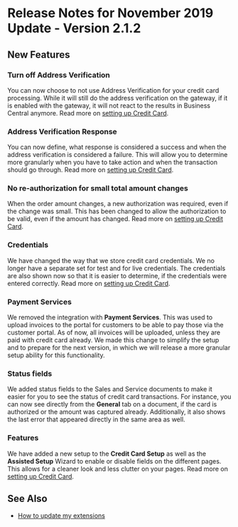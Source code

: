 # Release Notes for November 2019 Update - Version 2.1.2

## New Features

### Turn off Address Verification

You can now choose to not use Address Verification for your credit card processing. While it will still do the address verification on the gateway, if it is enabled with the gateway, it will not react to the results in Business Central anymore. Read more on [setting up Credit Card](../credit-card-setup.md#general).

### Address Verification Response

You can now define, what response is considered a success and when the address verification is considered a failure. This will allow you to determine more granularly when you have to take action and when the transaction should go through. Read more on [setting up Credit Card](../credit-card-setup.md#general).

### No re-authorization for small total amount changes

When the order amount changes, a new authorization was required, even if the change was small. This has been changed to allow the authorization to be valid, even if the amount has changed. Read more on [setting up Credit Card](../credit-card-setup.md#authorization).

### Credentials

We have changed the way that we store credit card credentials. We no longer have a separate set for test and for live credentials. The credentials are also shown now so that it is easier to determine, if the credentials were entered correctly. Read more on [setting up Credit Card](../credit-card-setup.md).

### Payment Services

We removed the integration with **Payment Services**. This was used to upload invoices to the portal for customers to be able to pay those via the customer portal. As of now, all invoices will be uploaded, unless they are paid with credit card already. We made this change to simplify the setup and to prepare for the next version, in which we will release a more granular setup ability for this functionality.

### Status fields

We added status fields to the Sales and Service documents to make it easier for you to see the status of credit card transactions. For instance, you can now see directly from the **General** tab on a document, if the card is authorized or the amount was captured already. Additionally, it also shows the last error that appeared directly in the same area as well.

### Features

We have added a new setup to the **Credit Card Setup** as well as the **Assisted Setup** Wizard to enable or disable fields on the different pages. This allows for a cleaner look and less clutter on your pages. Read more on [setting up Credit Card](../credit-card-setup.md#features).

## See Also

- [How to update my extensions](../faq-index.md#i-want-to-update-my-version-of-nav-x-credit-card)
